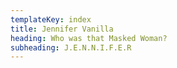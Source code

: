```yaml
---
templateKey: index
title: Jennifer Vanilla
heading: Who was that Masked Woman?
subheading: J.E.N.N.I.F.E.R
---
```


